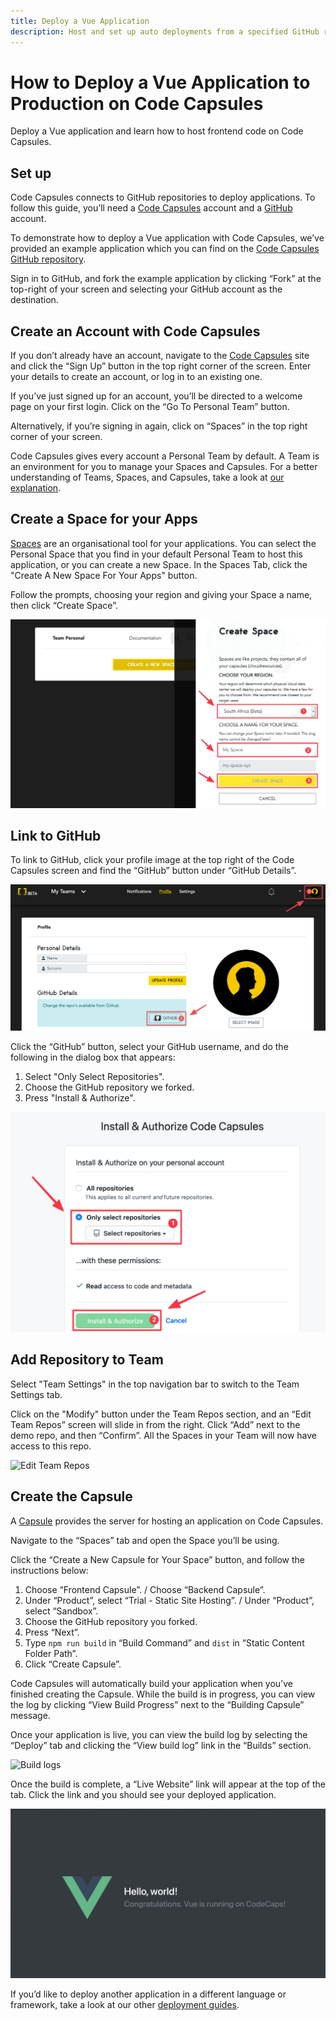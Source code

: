 ```yaml
---
title: Deploy a Vue Application
description: Host and set up auto deployments from a specified GitHub repo branch for a Vue application. 
---
```


# How to Deploy a Vue Application to Production on Code Capsules

Deploy a Vue application and learn how to host frontend code on Code Capsules. 

## Set up

Code Capsules connects to GitHub repositories to deploy applications. To follow this guide, you’ll need a [Code Capsules](https://codecapsules.io/) account and a [GitHub](https://github.com/) account.

To demonstrate how to deploy a Vue application with Code Capsules, we’ve provided an example application which you can find on the [Code Capsules GitHub repository](https://github.com/codecapsules-io/demo-vue).

Sign in to GitHub, and fork the example application by clicking “Fork” at the top-right of your screen and selecting your GitHub account as the destination.

## Create an Account with Code Capsules

If you don’t already have an account, navigate to the [Code Capsules](https://codecapsules.io/) site and click the “Sign Up” button in the top right corner of the screen. Enter your details to create an account, or log in to an existing one.

If you’ve just signed up for an account, you’ll be directed to a welcome page on your first login. Click on the “Go To Personal Team” button.

Alternatively, if you’re signing in again, click on “Spaces” in the top right corner of your screen.

Code Capsules gives every account a Personal Team by default. A Team is an environment for you to manage your Spaces and Capsules. For a better understanding of Teams, Spaces, and Capsules, take a look at [our explanation](https://codecapsules.io/docs/FAQ/teams-spaces-capsules/).

## Create a Space for your Apps

[Spaces](https://codecapsules.io/docs/FAQ/what-is-a-space/) are an organisational tool for your applications. You can select the Personal Space that you find in your default Personal Team to host this application, or you can create a new Space. In the Spaces Tab, click the "Create A New Space For Your Apps" button. 

Follow the prompts, choosing your region and giving your Space a name, then click “Create Space”.

![space name](../assets/deployment/vue/space-name.png)

## Link to GitHub

To link to GitHub, click your profile image at the top right of the Code Capsules screen and find the “GitHub” button under “GitHub Details”.

![git-button](../assets/deployment/vue/git-button.png)

Click the “GitHub” button, select your GitHub username, and do the following in the dialog box that appears:

1. Select "Only Select Repositories".
2. Choose the GitHub repository we forked.
3. Press "Install & Authorize".

![install&authorize](../assets/deployment/vue/github-integration.png)

## Add Repository to Team

Select "Team Settings" in the top navigation bar to switch to the Team Settings tab.

Click on the "Modify" button under the Team Repos section, and an “Edit Team Repos” screen will slide in from the right. Click “Add” next to the demo repo, and then “Confirm”. All the Spaces in your Team will now have access to this repo.

![Edit Team Repos](../assets/deployment/react/team-repos.gif)

## Create the Capsule

A [Capsule](https://codecapsules.io/docs/FAQ/what-is-a-capsule/) provides the server for hosting an application on Code Capsules.

Navigate to the “Spaces” tab and open the Space you’ll be using.

Click the “Create a New Capsule for Your Space” button, and follow the instructions below:

1. Choose “Frontend Capsule”. / Choose “Backend Capsule”.
2. Under “Product”, select “Trial - Static Site Hosting”. / Under “Product”, select “Sandbox”.
3. Choose the GitHub repository you forked.
4. Press “Next”.
5. Type `npm run build` in “Build Command” and `dist` in “Static Content Folder Path”.
6. Click “Create Capsule”.

Code Capsules will automatically build your application when you’ve finished creating the Capsule. While the build is in progress, you can view the log by clicking “View Build Progress” next to the “Building Capsule” message.

Once your application is live, you can view the build log by selecting the “Deploy” tab and clicking the “View build log” link in the “Builds” section.

![Build logs](../assets/deployment/vue/frontend-capsule-build-logs.png)

Once the build is complete, a “Live Website” link will appear at the top of the tab. Click the link and you should see your deployed application.

![Deployed App](../assets/deployment/vue/cc-vue-app.png)

If you’d like to deploy another application in a different language or framework, take a look at our other [deployment guides](/docs/deployment/).
